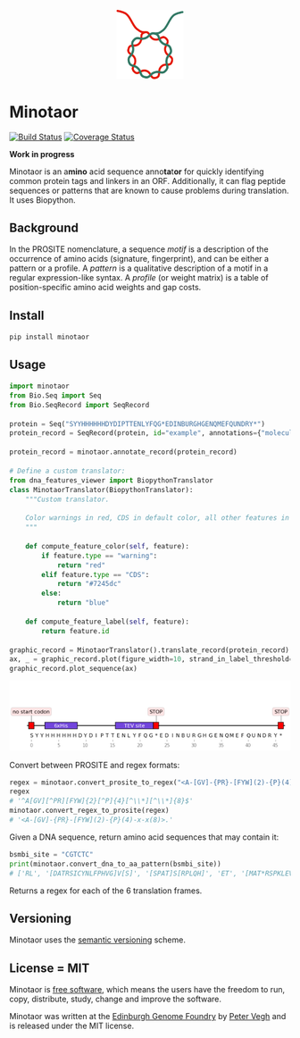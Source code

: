 <p align="center">
<img alt="Minotaor logo" title="Minotaor" src="https://raw.githubusercontent.com/Edinburgh-Genome-Foundry/Minotaor/main/images/minotaor.png" width="120">
</p>


# Minotaor

[![Build Status](https://travis-ci.org/Edinburgh-Genome-Foundry/Minotaor.svg?branch=main)](https://travis-ci.org/Edinburgh-Genome-Foundry/Minotaor)
[![Coverage Status](https://coveralls.io/repos/github/Edinburgh-Genome-Foundry/Minotaor/badge.svg?branch=main)](https://coveralls.io/github/Edinburgh-Genome-Foundry/Minotaor?branch=main)

**Work in progress**

Minotaor is an a**mino** acid sequence anno**ta**t**or** for quickly identifying common
protein tags and linkers in an ORF. Additionally, it can flag peptide sequences or
patterns that are known to cause problems during translation. It uses Biopython.


## Background

In the PROSITE nomenclature, a sequence *motif* is a description of the occurrence of 
amino acids (signature, fingerprint), and can be either a pattern or a profile.
A *pattern* is a qualitative description of a motif in a regular expression-like syntax.
A *profile* (or weight matrix) is a table of position-specific amino acid weights and
gap costs.


## Install

```
pip install minotaor
```


## Usage

```python
import minotaor
from Bio.Seq import Seq
from Bio.SeqRecord import SeqRecord

protein = Seq("SYYHHHHHHDYDIPTTENLYFQG*EDINBURGHGENQMEFQUNDRY*")
protein_record = SeqRecord(protein, id="example", annotations={"molecule_type": "protein"})

protein_record = minotaor.annotate_record(protein_record)

# Define a custom translator:
from dna_features_viewer import BiopythonTranslator
class MinotaorTranslator(BiopythonTranslator):
    """Custom translator.

    Color warnings in red, CDS in default color, all other features in blue.
    """

    def compute_feature_color(self, feature):
        if feature.type == "warning":
            return "red"
        elif feature.type == "CDS":
            return "#7245dc"
        else:
            return "blue"

    def compute_feature_label(self, feature):
        return feature.id

graphic_record = MinotaorTranslator().translate_record(protein_record)
ax, _ = graphic_record.plot(figure_width=10, strand_in_label_threshold=7)
graphic_record.plot_sequence(ax)
```
![Example](images/example.png)

Convert between PROSITE and regex formats:
```python
regex = minotaor.convert_prosite_to_regex("<A-[GV]-{PR}-[FYW](2)-{P}(4)-x-x(8)>.")
regex
# '^A[GV][^PR][FYW]{2}[^P]{4}[^\\*][^\\*]{8}$'
minotaor.convert_regex_to_prosite(regex)
# '<A-[GV]-{PR}-[FYW](2)-{P}(4)-x-x(8)>.'
```

Given a DNA sequence, return amino acid sequences that may contain it:
```python
bsmbi_site = "CGTCTC"
print(minotaor.convert_dna_to_aa_pattern(bsmbi_site))
# ['RL', '[DATRSICYNLFPHVG]V[S]', '[SPAT]S[RPLQH]', 'ET', '[MAT*RSPKLEVQGW]R[R]', '[G*R]D[DAVEG]']
```
Returns a regex for each of the 6 translation frames.


## Versioning

Minotaor uses the [semantic versioning](https://semver.org) scheme.


## License = MIT

Minotaor is [free software](https://www.gnu.org/philosophy/free-sw.en.html), which means
the users have the freedom to run, copy, distribute, study, change and improve the software.

Minotaor was written at the [Edinburgh Genome Foundry](https://edinburgh-genome-foundry.github.io/)
by [Peter Vegh](https://github.com/veghp) and is released under the MIT license.
